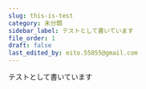 ```yaml
---
slug: this-is-test
category: 未分類
sidebar_label: テストとして書いています
file_order: 1
draft: false
last_edited_by: eito.55855@gmail.com
---
```

テストとして書いています